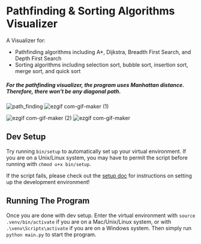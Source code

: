 # Pathfinding & Sorting Algorithms Visualizer

A Visualizer for:
  - Pathfinding algorithms including A*, Dijkstra, Breadth First Search, and Depth First Search
  - Sorting algorithms including selection sort, bubble sort, insertion sort, merge sort, and quick sort

##### For the pathfinding visualizer, the program uses Manhattan distance. Therefore, there won't be any diagonal path.

![path_finding](https://user-images.githubusercontent.com/83048295/127873388-f4197e8e-1e84-4d2d-a776-e2a5f2758bbf.gif)
![ezgif com-gif-maker (1)](https://user-images.githubusercontent.com/83048295/127874090-d660b27d-7e22-4d3e-95b2-152c14a6d3dd.gif)

![ezgif com-gif-maker (2)](https://user-images.githubusercontent.com/83048295/127874474-8536ffb2-5e38-4962-b422-70d3e0e86ca3.gif)
![ezgif com-gif-maker](https://user-images.githubusercontent.com/83048295/127873822-46a75747-c9b7-44a9-8382-cd504928608f.gif)


## Dev Setup

Try running `bin/setup` to automatically set up your virtual environment. If you are on a Unix/Linux system, you may have to permit the script before running with `chmod u+x bin/setup`.

If the script fails, please check out the [setup doc](./docs/setup.md) for instructions on setting up the development environment!


## Running The Program

Once you are done with dev setup. Enter the virtual environment with `source .venv/bin/activate` if you are on a Mac/Unix/Linux system, or with `.\venv\Scripts\activate` if you are on a Windows system.
Then simply run `python main.py` to start the program.
